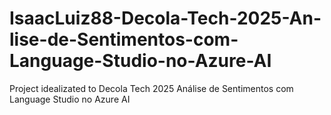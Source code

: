 # IsaacLuiz88-Decola-Tech-2025-An-lise-de-Sentimentos-com-Language-Studio-no-Azure-AI
Project idealizated to Decola Tech 2025 Análise de Sentimentos com Language Studio no Azure AI
